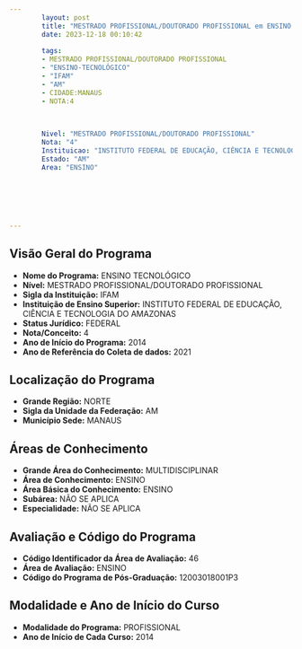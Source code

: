 ```yaml
---
        layout: post
        title: "MESTRADO PROFISSIONAL/DOUTORADO PROFISSIONAL em ENSINO TECNOLÓGICO na IFAM  "
        date: 2023-12-18 00:10:42
     
        tags:
        - MESTRADO PROFISSIONAL/DOUTORADO PROFISSIONAL
        - "ENSINO-TECNOLÓGICO"
        - "IFAM"
        - "AM"
        - CIDADE:MANAUS
        - NOTA:4
        
       

        Nivel: "MESTRADO PROFISSIONAL/DOUTORADO PROFISSIONAL"
        Nota: "4"
        Instituicao: "INSTITUTO FEDERAL DE EDUCAÇÃO, CIÊNCIA E TECNOLOGIA DO AMAZONAS"
        Estado: "AM"
        Area: "ENSINO"
        
        
        
        
        
        
---
```

## Visão Geral do Programa
- **Nome do Programa:** ENSINO TECNOLÓGICO
- **Nível:** MESTRADO PROFISSIONAL/DOUTORADO PROFISSIONAL
- **Sigla da Instituição:** IFAM
- **Instituição de Ensino Superior:** INSTITUTO FEDERAL DE EDUCAÇÃO, CIÊNCIA E TECNOLOGIA DO AMAZONAS
- **Status Jurídico:** FEDERAL
- **Nota/Conceito:** 4
- **Ano de Início do Programa:** 2014
- **Ano de Referência do Coleta de dados:** 2021

## Localização do Programa
- **Grande Região:** NORTE
- **Sigla da Unidade da Federação:** AM
- **Município Sede:** MANAUS

## Áreas de Conhecimento
- **Grande Área do Conhecimento:** MULTIDISCIPLINAR
- **Área de Conhecimento:** ENSINO
- **Área Básica do Conhecimento:** ENSINO
- **Subárea:** NÃO SE APLICA
- **Especialidade:** NÃO SE APLICA

## Avaliação e Código do Programa
- **Código Identificador da Área de Avaliação:** 46
- **Área de Avaliação:** ENSINO
- **Código do Programa de Pós-Graduação:** 12003018001P3


## Modalidade e Ano de Início do Curso
- **Modalidade do Programa:** PROFISSIONAL
- **Ano de Início de Cada Curso:** 2014
